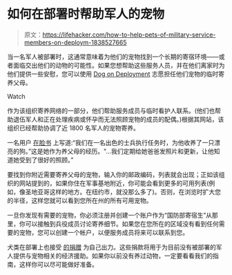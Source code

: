 # 如何在部署时帮助军人的宠物

> 原文：<https://lifehacker.com/how-to-help-pets-of-military-service-members-on-deploym-1838527665>

当一名军人被部署时，这通常意味着为他们的宠物找到一个长期的寄宿环境——或者面临交出他们的动物的可能性。如果您想帮助这些服务人员，并在他们离家时为他们提供一些安慰，您可以使用 [Dog on Deployment](https://www.dogsondeployment.org/) 志愿担任他们宠物的临时寄养父母。

Watch

作为该组织寄养网络的一部分，他们帮助服务成员与临时看护人联系。(他们也帮助退伍军人和正在处理疾病或怀孕而无法照顾宠物的成员的配偶。)根据其网站，该组织已经帮助协调了近 1800 名军人的宠物寄养。

一名用户 [在脸书](https://www.facebook.com/pg/DogsonDeployment/reviews/?ref=page_internal) 上写道:“我们在一名出色的士兵执行任务时，为他收养了一只漂亮的狗。”这是她作为养父母的经历。"...我们定期给她爸爸发照片和更新，让他知道她受到了很好的照顾。”

要找到你附近需要寄养父母的宠物，输入你的邮政编码，列表就会出现；正如该组织的网站提到的，如果你住在军事基地附近，你可能会看到更多的可用列表(例如，像圣地亚哥这样的地方。在纽约市，就没那么多了)。否则，在浏览时扩大您的半径，这样您就可以看到您所在州的所有可用宠物。

一旦你发现有需要的宠物，你必须注册并创建一个账户作为“国防部寄宿生”从那里，你可以接触到兵役成员讨论寄养细节。如果您在您所在的区域没有看到任何需要的宠物，您可以创建一个帐户，以便服务成员将来可以联系到您。

犬类在部署上也接受 [的捐赠](https://www.classy.org/give/112849/#!/donation/checkout) 为自己出力。这些捐款将用于为目前没有被部署的军人提供与宠物相关的经济援助。如果你以前没有养过动物，一定要看看我们的指南，这样你可以尽可能做好准备。